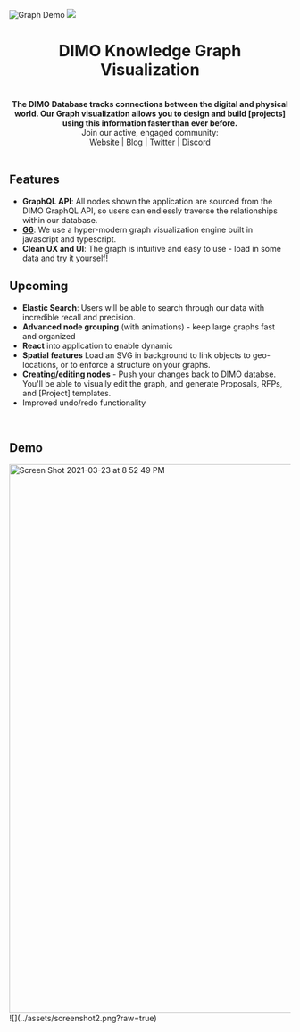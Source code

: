 ![Graph Demo](https://user-images.githubusercontent.com/2059634/112241047-e3e14c00-8c1f-11eb-806f-b0ddd828f755.gif)
![](../assets/dimo-header.png?raw=true)
<div align="center">
  <h1>DIMO Knowledge Graph Visualization</h1>
</div>
<br>


<div align="center">
  <strong>The DIMO Database tracks connections between the digital and physical world. Our Graph visualization allows you to design and build [projects] using this information faster than ever before. </strong>
</div>


<div align="center">
  Join our active, engaged community: <br>
  <a href="https://dimo.zone">Website</a>
  <span> | </span>
  <a href="https://dimo.zone/writing/">Blog</a>
  <span> | </span>
  <a href="https://twitter.com/DIMO_Network">Twitter</a>
  <span> | </span>
  <a href="https://discord.gg/fZxrurPHZh">Discord</a>
</div>
<br>

## Features

- **GraphQL API**: All nodes shown the application are sourced from the DIMO GraphQL API, so users can endlessly traverse the relationships within our database.
- [**G6**](https://github.com/antvis/g6): We use a hyper-modern graph visualization engine built in javascript and typescript.
- **Clean UX and UI**: The graph is intuitive and easy to use - load in some data and try it yourself!


## Upcoming

- **Elastic Search**: Users will be able to search through our data with incredible recall and precision.
- **Advanced node grouping** (with animations) - keep large graphs fast and organized
- **React** into application to enable dynamic
- **Spatial features** Load an SVG in background to link objects to geo-locations, or to enforce a structure on your graphs.
- **Creating/editing nodes** - Push your changes back to DIMO databse. You'll be able to visually edit the graph, and generate Proposals, RFPs, and [Project] templates. 
- Improved undo/redo functionality

<br>


## Demo
<img width="984" alt="Screen Shot 2021-03-23 at 8 52 49 PM" src="https://user-images.githubusercontent.com/2059634/112237825-d1fcaa80-8c19-11eb-8bb7-d80b5ebd459f.png">
![](../assets/screenshot2.png?raw=true)
<br>










